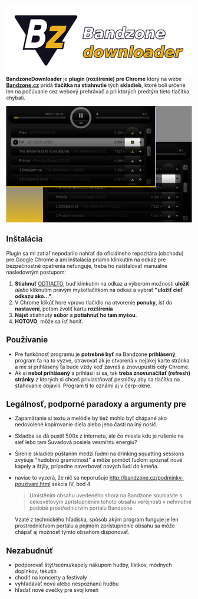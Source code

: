 ![BandzoneDownloader][logo]   
**BandzoneDownloader** je **plugin (rozšírenie) pre Chrome** ktorý na webe **[Bandzone.cz](http://bandzone.cz)** pridá **tlačítka na stiahnutie** tých **skladieb**, ktoré boli určené len na počúvanie cez webový prehrávač a pri ktorých predtým tieto tlačítka chýbali.   

![BandzoneDownloader][example]

## Inštalácia
Plugin sa mi zatiaľ nepodarilo nahrať do oficiálneho repozitára (obchodu) pre Google Chrome a ani inštalácia priamo klinkutím na odkaz pre bezpečnostné opatrenia nefunguje, treba ho naištalovať manuálne nasledovným postupom:
1. **Stiahnuť** [ODTIAĽTO](https://github.com/K0V0/BandzoneDownloader/blob/628eefa8d0a6ee571198ee0a19200447457249f9/bin/BandzoneDownloader.crx?raw=true), buď klinkutím na odkaz a výberom možnosti **uložiť** *alebo* kliknutím pravým myšotlačítkom na odkaz a vybrať **"uložiť cieľ odkazu ako..."**.
2. V Chrome klikúť hore vpravo tlačidlo na otvorenie **ponuky**, ísť do **nastavení**, potom zvoliť kartu **rozšírenia**
3. **Nájsť** stiahnutý **súbor** a **potiahnuť ho tam myšou**.
4. **HOTOVO**, môže sa ísť honiť.

## Používanie
- Pre funkčnosť programu je **potrebné byť** na Bandzone **prihlásený**, program ťa na to vyzve, otravovať ak je otvorená v nejakej karte stránka a nie si prihlásený ťa bude vždy keď zavreš a znovupustíš celý Chrome.
- Ak si **nebol prihlásený** a prihlásil si sa, tak **treba znovunačítať (refresh) stránky** z ktorých si chceš privlastňovať pesničky aby sa tlačítka na sťahovanie objavili.
Program ti to oznámi aj v čerp-okne.

## Legálnosť, podporné paradoxy a argumenty pre
- Zapamätanie si textu a melódie by tiež mohlo byť chápané ako nedovolené kopírovanie diela alebo jeho časti na iný nosič.
- Skladba sa dá pustiť 500x z internetu, ale čo miesta kde je rušenie na sieť lebo tam Šuvadová posiela vesmírnu energiu?
- Šírenie skladieb púštaním medzi ľudmi na drinking squatting sessions zvyšuje "hudobnú gramotnosť" a môže pomôcť ľuďom spoznať nové kapely a štýly, prípadne naverbovať nových ľudí do kmeňa.
- naviac to vyzerá, že nič sa neporušuje http://bandzone.cz/podminky-pouzivani.html sekcia IV, bod 4
  >Umístěním obsahu uvedeného shora na Bandzone souhlasíte s celosvětovým zpřístupněním tohoto obsahu veřejnosti v nehmotné podobě prostřednictvím portálu Bandzone

  Vzaté z technického hľadiska, spôsob akým program funguje je len prostredníctvom portálu a pojmom zprístupnenie obsahu sa môže chápať aj možnosť týmto obsahom disponovať.

## Nezabudnúť
- podporovať štýl/scénu/kapely nákupom hudby, lístkov, módnych doplnkov, tekutín
- chodiť na koncerty a festivaly
- vyhľadávať novú alebo nespoznanú hudbu
- hľadať nové ovečky pre svoj kmeň



[logo]: https://github.com/K0V0/BandzoneDownloader/blob/628eefa8d0a6ee571198ee0a19200447457249f9/img/logo_github.png?raw=true "BandzoneDownloader"
[example]: https://github.com/K0V0/BandzoneDownloader/blob/628eefa8d0a6ee571198ee0a19200447457249f9/img/showoff_640x400.png?raw=true "BandzoneDownloader"





